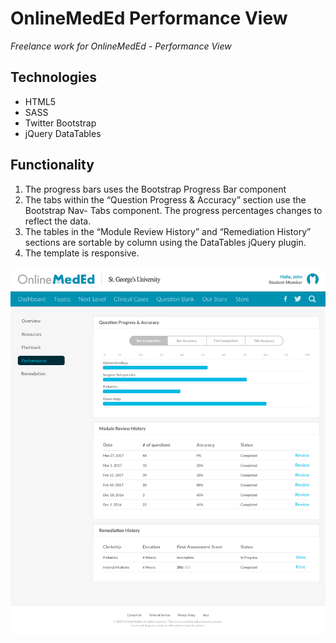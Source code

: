 # OnlineMedEd Performance View
_Freelance work for OnlineMedEd - Performance View_

## Technologies
- HTML5
- SASS
- Twitter Bootstrap
- jQuery DataTables

## Functionality
1. The progress bars uses the Bootstrap Progress Bar component
2. The tabs within the “Question Progress & Accuracy” section use the Bootstrap Nav-
Tabs component. The progress percentages changes to reflect the data.
3. The tables in the “Module Review History” and “Remediation History” sections are sortable by column using the DataTables jQuery plugin.
4. The template is responsive. 

![wireframe](wireframe.jpg)
